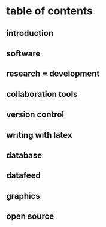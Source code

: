# table of contents
## introduction
## software
## research = development
## collaboration tools
## version control
## writing with latex
## database
## datafeed
## graphics
## open source
